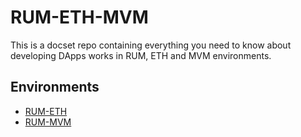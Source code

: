 # RUM-ETH-MVM

This is a docset repo containing everything you need to know about developing DApps works in RUM, ETH and MVM environments.

## Environments

- [RUM-ETH](RUM-ETH.md)
- [RUM-MVM](RUM-MVM.md)
